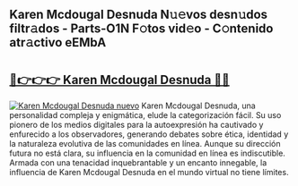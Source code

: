 ## Karen Mcdougal Desnuda N𝚞𝚎vos desn𝚞dos filtr𝚊dos - Parts-O1N F𝚘tos vid𝚎o - C𝚘ntenido atr𝚊ctivo eEMbA

# <h2><a href="http://mb5mtk.tromn.icu/?c=Karen+Mcdougal+Desnuda">🔗👉👉👉 Karen Mcdougal Desnuda 🔗🔗</a></h2>

[![Karen Mcdougal Desnuda nuevo](https://i.imgur.com/pEAQMta.gif)](http://mb5mtk.tromn.icu/?c=Karen+Mcdougal+Desnuda)
Karen Mcdougal Desnuda, una personalidad compleja y enigmática, elude la categorización fácil. Su uso pionero de los medios digitales para la autoexpresión ha cautivado y enfurecido a los observadores, generando debates sobre ética, identidad y la naturaleza evolutiva de las comunidades en línea. Aunque su dirección futura no está clara, su influencia en la comunidad en línea es indiscutible. Armada con una tenacidad inquebrantable y un encanto innegable, la influencia de Karen Mcdougal Desnuda en el mundo virtual no tiene límites.
